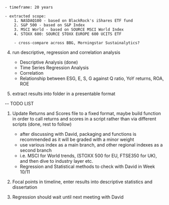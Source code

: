     - timeframe: 20 years

    - extracted scope:
        1. NASDAQ100 - based on BlackRock's iShares ETF fund
        2. S&P 500 - based on S&P Index
        3. MSCI World - based on SOURCE MSCI World Index
        4. STOXX 600: SOURCE STOXX EUROPE 600 UCITS ETF

        - cross-compare across BBG, Morningstar Sustainalytics?
    
4. run descriptive, regression and correlation analysis
    - Descriptive Analysis (done)
    - Time Series Regression Analysis
    - Correlation 
    - Relationship between ESG, E, S, G against Q ratio, YoY returns, ROA, ROE

5. extract results into folder in a presentable format


-- TODO LIST 
1. Update Returns and Scores file to a fixed format, maybe build function in order to call returns and scores in a script rather than via different scripts (done, rest to follow)
    - after discussing with David, packaging and functions is recommended as it will be graded with a minor weight
    - use various index as a main branch, and other regional indexes as a second branch
    - i.e. MSCI for World trends, (STOXX 500 for EU, FTSE350 for UK), and then dive to industry layer etc.
    - Regression and Statistical methods to check with David in Week 10/11

2. Focal points in timeline, enter results into descriptive statistics and dissertation
3. Regression should wait until next meeting with David